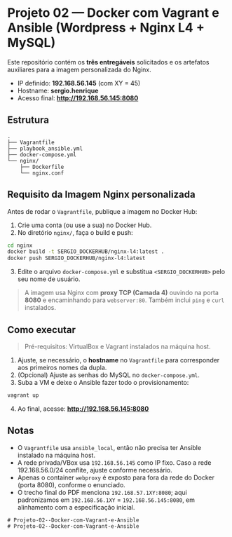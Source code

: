 # Projeto 02 — Docker com Vagrant e Ansible (Wordpress + Nginx L4 + MySQL)

Este repositório contém os **três entregáveis** solicitados e os artefatos auxiliares para a imagem personalizada do Nginx.

- IP definido: **192.168.56.145** (com XY = 45)
- Hostname: **sergio.henrique**
- Acesso final: **http://192.168.56.145:8080**

## Estrutura

```
.
├── Vagrantfile
├── playbook_ansible.yml
├── docker-compose.yml
└── nginx/
    ├── Dockerfile
    └── nginx.conf
```

## Requisito da Imagem Nginx personalizada

Antes de rodar o `Vagrantfile`, publique a imagem no Docker Hub:

1. Crie uma conta (ou use a sua) no Docker Hub.
2. No diretório `nginx/`, faça o build e push:

```bash
cd nginx
docker build -t SERGIO_DOCKERHUB/nginx-l4:latest .
docker push SERGIO_DOCKERHUB/nginx-l4:latest
```

3. Edite o arquivo `docker-compose.yml` e substitua `<SERGIO_DOCKERHUB>` pelo seu nome de usuário.

> A imagem usa Nginx com **proxy TCP (Camada 4)** ouvindo na porta **8080** e encaminhando para `webserver:80`.
> Também inclui `ping` e `curl` instalados.

## Como executar

> Pré-requisitos: VirtualBox e Vagrant instalados na máquina host.

1. Ajuste, se necessário, o **hostname** no `Vagrantfile` para corresponder aos primeiros nomes da dupla.
2. (Opcional) Ajuste as senhas do MySQL no `docker-compose.yml`.
3. Suba a VM e deixe o Ansible fazer todo o provisionamento:

```bash
vagrant up
```

4. Ao final, acesse: **http://192.168.56.145:8080**

## Notas

- O `Vagrantfile` usa `ansible_local`, então não precisa ter Ansible instalado na máquina host.
- A rede privada/VBox usa `192.168.56.145` como IP fixo. Caso a rede 192.168.56.0/24 conflite, ajuste conforme necessário.
- Apenas o container `webproxy` é exposto para fora da rede do Docker (porta 8080), conforme o enunciado.
- O trecho final do PDF menciona `192.168.57.1XY:8080`; aqui padronizamos em `192.168.56.1XY` = `192.168.56.145:8080`, em alinhamento com a especificação inicial.
```
# Projeto-02--Docker-com-Vagrant-e-Ansible
# Projeto-02--Docker-com-Vagrant-e-Ansible
